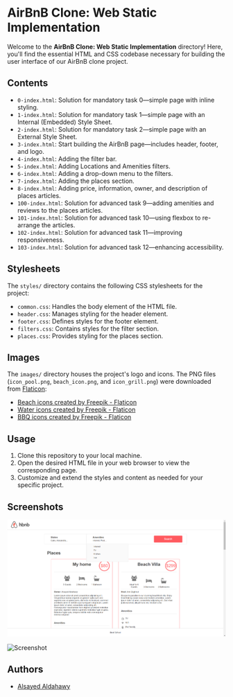 # AirBnB Clone: Web Static Implementation

Welcome to the **AirBnB Clone: Web Static Implementation** directory! Here, you'll find the essential HTML and CSS codebase necessary for building the user interface of our AirBnB clone project.

## Contents

- `0-index.html`: Solution for mandatory task 0—simple page with inline styling.
- `1-index.html`: Solution for mandatory task 1—simple page with an Internal (Embedded) Style Sheet.
- `2-index.html`: Solution for mandatory task 2—simple page with an External Style Sheet.
- `3-index.html`: Start building the AirBnB page—includes header, footer, and logo.
- `4-index.html`: Adding the filter bar.
- `5-index.html`: Adding Locations and Amenities filters.
- `6-index.html`: Adding a drop-down menu to the filters.
- `7-index.html`: Adding the places section.
- `8-index.html`: Adding price, information, owner, and description of places articles.
- `100-index.html`: Solution for advanced task 9—adding amenities and reviews to the places articles.
- `101-index.html`: Solution for advanced task 10—using flexbox to re-arrange the articles.
- `102-index.html`: Solution for advanced task 11—improving responsiveness.
- `103-index.html`: Solution for advanced task 12—enhancing accessibility.

## Stylesheets

The `styles/` directory contains the following CSS stylesheets for the project:

- `common.css`: Handles the body element of the HTML file.
- `header.css`: Manages styling for the header element.
- `footer.css`: Defines styles for the footer element.
- `filters.css`: Contains styles for the filter section.
- `places.css`: Provides styling for the places section.

## Images

The `images/` directory houses the project's logo and icons. The PNG files (`icon_pool.png`, `beach_icon.png`, and `icon_grill.png`) were downloaded from [Flaticon](https://www.flaticon.com/):

- [Beach icons created by Freepik - Flaticon](https://www.flaticon.com/free-icons/beach)
- [Water icons created by Freepik - Flaticon](https://www.flaticon.com/free-icons/water)
- [BBQ icons created by Freepik - Flaticon](https://www.flaticon.com/free-icons/bbq)

## Usage

1. Clone this repository to your local machine.
2. Open the desired HTML file in your web browser to view the corresponding page.
3. Customize and extend the styles and content as needed for your specific project.

## Screenshots

![Screenshot](readme_images/1.png)

![Screenshot](AirBnB_clone/web_static/readme_images/2.png)

## Authors

- [Alsayed Aldahawy](https://www.github.com/alsayedaldahawy)

